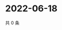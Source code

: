 # 2022-06-18

共 0 条

<!-- BEGIN WEIBO -->
<!-- 最后更新时间 Sat Jun 18 2022 00:01:35 GMT+0800 (China Standard Time) -->

<!-- END WEIBO -->
